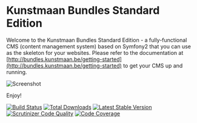 Kunstmaan Bundles Standard Edition
==================================

Welcome to the Kunstmaan Bundles Standard Edition - a fully-functional CMS (content management system) based on Symfony2 that you can use as the skeleton for your websites. Please refer to the documentation at [http://bundles.kunstmaan.be/getting-started](http://bundles.kunstmaan.be/getting-started) to get your CMS up and running.

![Screenshot](http://bundles.kunstmaan.be/uploads/media/521f4ef030de9.png?7dd5040)

Enjoy!

[![Build Status](https://travis-ci.org/Kunstmaan/KunstmaanBundlesStandardEdition.png?branch=master)](http://travis-ci.org/Kunstmaan/KunstmaanBundlesStandardEdition)
[![Total Downloads](https://poser.pugx.org/kunstmaan/bundles-standard-edition/downloads.png)](https://packagist.org/packages/kunstmaan/bundles-standard-edition)
[![Latest Stable Version](https://poser.pugx.org/kunstmaan/bundles-standard-edition/v/stable.png)](https://packagist.org/packages/kunstmaan/bundles-standard-edition)
[![Scrutinizer Code Quality](https://scrutinizer-ci.com/g/Kunstmaan/KunstmaanBundlesCMS/badges/quality-score.png?b=master)](https://scrutinizer-ci.com/g/Kunstmaan/KunstmaanBundlesCMS/?branch=master)
[![Code Coverage](https://scrutinizer-ci.com/g/Kunstmaan/KunstmaanBundlesStandardEdition/badges/coverage.png?b=master)](https://scrutinizer-ci.com/g/Kunstmaan/KunstmaanBundlesStandardEdition/?branch=master)
